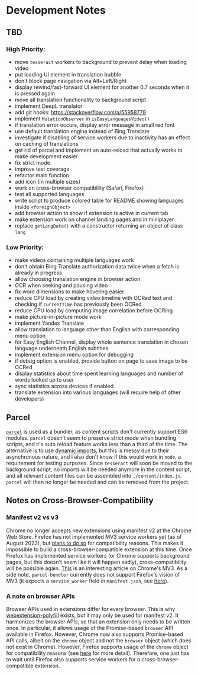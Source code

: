 # Development Notes

## TBD

### High Priority:
- move `tesseract` workers to background to prevent delay when loading video
- put loading UI element in translation bubble
- don't block page navigation via Alt+Left/Right
- display rewind/fast-forward UI element for another 0.7 seconds when it is pressed again
- move all translation functionality to background script
- implement DeepL translator
- add git hooks: https://stackoverflow.com/a/55958779
- implement `MutationObserver` in `isEasyLanguagesVideo()`
- if translation error occurs, display error message in small red font
- use default translation engine instead of Bing Translate
- investigate if disabling of service workers due to inactivity has an effect on caching of translations
- get rid of parcel and implement an auto-reload that actually works to make development easier
- fix strict mode
- improve test coverage
- refactor main function
- add icon (in multiple sizes)
- work on cross-browser compatibility (Safari, Firefox)
- test all supported languages
- write script to produce colored table for README showing languages inside `<foreignObject>`
- add browser action to show if extension is active in current tab
- make extension work on channel landing pages and in miniplayer
- replace `getLangData()` with a constructor returning an object of class `lang`

### Low Priority:
- make videos containing multiple languages work
- don't obtain Bing Translate authorization data twice when a fetch is already in progress
- allow choosing translation engine in browser action
- OCR when seeking and pausing video
- fix word dimensions to make hovering easier
- reduce CPU load by creating video timeline with OCRed text and checking if `currentTime` has previously been OCRed
- reduce CPU load by computing image correlation before OCRing
- make picture-in-picture mode work
- implement Yandex Translate
- allow translation to language other than English with corresponding menu option
- for Easy English Channel, display whole sentence translation in chosen language underneath English subtitles
- implement extension menu option for debugging
- if debug option is enabled, provide button on page to save image to be OCRed
- display statistics about time spent learning languages and number of words looked up to user
- sync statistics across devices if enabled
- translate extension into various languages (will require help of other developers)


## Parcel

[`parcel`](https://parceljs.org/recipes/web-extension/) is used as a bundler, as content scripts don't currently support ES6 modules. `parcel` doesn't seem to preserve strict mode when bundling scripts, and it's auto reload feature works less than a third of the time. The alternative is to use [dynamic imports](https://stackoverflow.com/a/53033388/20803187), but this is messy due to their asynchronous nature, and I also don't know if this would work in `node`, a requirement for testing purposes. Since `tesseract` will soon be moved to the background script, no imports will be needed anymore in the content script, and all relevant content files can be assembled into `./content/index.js`. `parcel` will then no longer be needed and can be removed from the project.


## Notes on Cross-Browser-Compatibility

### Manifest v2 vs v3

Chrome no longer accepts new extensions using manifest v2 at the Chrome Web Store. Firefox has not implemented MV3 service workers yet (as of August 2023), but [plans to do so](https://blog.mozilla.org/addons/2022/11/17/manifest-v3-signing-available-november-21-on-firefox-nightly/) for compatibility reasons. This makes it impossible to build a cross-browser-compatible extension at this time. Once Firefox has implemented service workers (or Chrome supports background pages, but this doesn't seem like it will happen sadly), cross-compatibility will be possible again. [This](https://www.eff.org/deeplinks/2021/12/googles-manifest-v3-still-hurts-privacy-security-innovation) is an interesting article on Chrome's MV3. As a side note, `parcel-bundler` currently does not support Firefox's vision of MV3 (it expects a `service_worker` field in `manifest.json`, see [here](https://github.com/parcel-bundler/parcel/issues/8785)).


### A note on browser APIs

Browser APIs used in extensions differ for every browser. This is why [webextension-polyfill](https://github.com/mozilla/webextension-polyfill) exists, but it may only be used for manifest v2. It harmonizes the browser APIs, so that an extension only needs to be written once. In particular, it allows usage of the Promise-based `browser` API available in Firefox. However, Chrome now also supports Promise-based API calls, albeit on the `chrome` object and not the `browser` object (which does not exist in Chrome). However, Firefox supports usage of the `chrome` object for compatibility reasons (see [here](https://github.com/mozilla/webextension-polyfill/issues/329#issuecomment-1188822881) for more detail). Therefore, one just has to wait until Firefox also supports service workers for a cross-browser-compatible extension.

